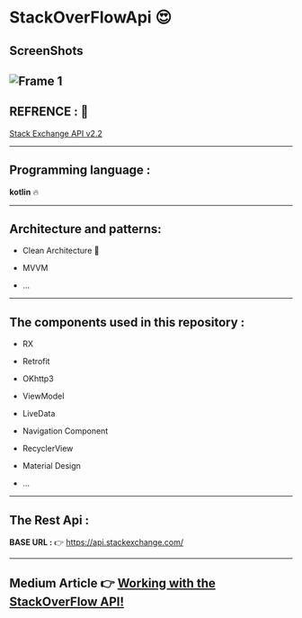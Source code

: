 # StackOverFlowApi  :heart_eyes:

## ScreenShots 
![Frame 1](https://user-images.githubusercontent.com/26750131/94846433-ff685880-042d-11eb-9e75-2bf1e12ae6d9.png)
----


## REFRENCE : :dizzy:

[Stack Exchange API v2.2](https://api.stackexchange.com/)


------


## Programming language :


**kotlin** :fire:


-----



## Architecture and patterns:

- Clean Architecture  :imp:

- MVVM

- ...



------




## The components used in this repository :

- RX 

- Retrofit

- OKhttp3

- ViewModel

- LiveData

- Navigation Component

- RecyclerView

- Material Design

- ...



------




## The Rest Api :

**BASE URL :** :point_right: https://api.stackexchange.com/


---


## Medium Article :point_right: [Working with the StackOverFlow API!](https://medium.com/@sanaebadi97/working-with-the-stackoverflow-api-bc55d2d919b5)





  
  







